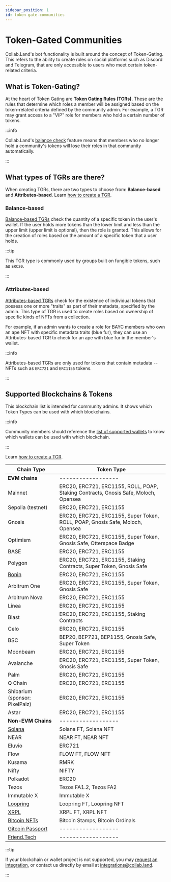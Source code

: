 ```yaml
---
sidebar_position: 1
id: token-gate-communities
---
```


# Token-Gated Communities

Collab.Land's bot functionality is built around the concept of Token-Gating. This refers to the ability to create roles on social platforms such as Discord and Telegram, that are only accessible to users who meet certain token-related criteria.

## What is Token-Gating?

At the heart of Token Gating are **Token Gating Rules (TGRs)**. These are the rules that determine which roles a member will be assigned based on the token-related criteria defined by the community admin. For example, a TGR may grant access to a "VIP" role for members who hold a certain number of tokens.

:::info

Collab.Land's [balance check](../command-center/bot-config/balance-check) feature means that members who no longer hold a community's tokens will lose their roles in that community automatically.

:::

## What types of TGRs are there?

When creating TGRs, there are two types to choose from: **Balance-based** and **Attributes-based**. Learn [how to create a TGR](/help-docs/command-center/create-a-tgr/how-to-create-a-tgr#how-to-create-a-tgr).

### Balance-based

[Balance-based TGRs](../command-center/create-a-tgr/how-to-create-a-tgr#create-a-balance-based-tgr) check the quantity of a specific token in the user's wallet. If the user holds more tokens than the lower limit and less than the upper limit (upper limit is optional), then the role is granted. This allows for the creation of roles based on the amount of a specific token that a user holds.

:::tip

This TGR type is commonly used by groups built on fungible tokens, such as `ERC20`.

:::

### Attributes-based

[Attributes-based TGRs](../command-center/create-a-tgr/how-to-create-a-tgr#create-a-metadata-based-tgr) check for the existence of individual tokens that possess one or more "traits" as part of their metadata, specified by the admin. This type of TGR is used to create roles based on ownership of specific kinds of NFTs from a collection.

For example, if an admin wants to create a role for BAYC members who own an ape NFT with specific metadata traits (blue fur), they can use an Attributes-based TGR to check for an ape with blue fur in the member's wallet.

:::info

Attributes-based TGRs are only used for tokens that contain metadata -- NFTs such as `ERC721` and `ERC1155` tokens.

:::

## Supported Blockchains & Tokens

This blockchain list is intended for community admins. It shows which Token Types can be used with which blockchains.

:::info

Community members should reference the [list of supported wallets](/help-docs/wallets/verify-your-wallet#supported-wallets) to know which wallets can be used with which blockchain.

:::

Learn [how to create a TGR](/help-docs/command-center/create-a-tgr/how-to-create-a-tgr#how-to-create-a-tgr).

| Chain Type                                                                | Token Type                                                                          |
|---------------------------------------------------------------------------|-------------------------------------------------------------------------------------|
| **EVM chains**                                                            |               ------------------                                                    |
| Mainnet                                                                   | ERC20, ERC721, ERC1155, ROLL, POAP, Staking Contracts, Gnosis Safe, Moloch, Opensea |
| Sepolia (testnet)                                                         | ERC20, ERC721, ERC1155                                                              |
| Gnosis                                                                    | ERC20, ERC721, ERC1155, Super Token, ROLL, POAP, Gnosis Safe, Moloch, Opensea       |
| Optimism                                                                  | ERC20, ERC721, ERC1155, Super Token, Gnosis Safe, Otterspace Badge                  |
| BASE                                                                      | ERC20, ERC721, ERC1155                                                              |
| Polygon                                                                   | ERC20, ERC721, ERC1155, Staking Contracts, Super Token, Gnosis Safe            |
| [Ronin](/help-docs/command-center/create-a-tgr/evm/ronin)                 | ERC20, ERC721, ERC1155                                                              |
| Arbitrum One                                                              | ERC20, ERC721, ERC1155, Super Token, Gnosis Safe                                    |
| Arbitrum Nova                                                             | ERC20, ERC721, ERC1155                                                              |
| Linea                                                                     | ERC20, ERC721, ERC1155                                                              |
| Blast                                                                     | ERC20, ERC721, ERC1155, Staking Contracts                                          |
| Celo                                                                      | ERC20, ERC721, ERC1155                                                              |
| BSC                                                                       | BEP20, BEP721, BEP1155, Gnosis Safe, Super Token                                    |
| Moonbeam                                                                  | ERC20, ERC721, ERC1155                                                              |
| Avalanche                                                                 | ERC20, ERC721, ERC1155, Super Token, Gnosis Safe                                    |
| Palm                                                                      | ERC20, ERC721, ERC1155                                                              |
| Q Chain                                                                   | ERC20, ERC721, ERC1155                                                              |
| Shibarium (sponsor: PixelPalz)                                            | ERC20, ERC721, ERC1155                                                              |
| Astar                                                                     | ERC20, ERC721, ERC1155                                                              |
| **Non-EVM Chains**                                                        |               ------------------                                                    |
| [Solana](/help-docs/command-center/create-a-tgr/solana)                   | Solana FT, Solana NFT                                                               |
| NEAR                                                                      | NEAR FT, NEAR NFT                                                                   |
| Eluvio                                                                    | ERC721                                                                              |
| Flow                                                                      | FLOW FT, FLOW NFT                                                                   |
| Kusama                                                                    | RMRK                                                                                |
| Nifty                                                                     | NIFTY                                                                               |
| Polkadot                                                                  | ERC20                                                                               |
| Tezos                                                                     | Tezos FA1.2, Tezos FA2                                                              |
| Immutable X                                                               | Immutable X                                                                         |
| [Loopring](/help-docs/command-center/create-a-tgr/loopring)               | Loopring FT, Loopring NFT                                                           |
| [XRPL](/help-docs/command-center/create-a-tgr/xrpl)                       | XRPL FT, XRPL NFT                                                                   |
| [Bitcoin NFTs](/help-docs/command-center/create-a-tgr/bitcoin-tgr)        | Bitcoin Stamps, Bitcoin Ordinals                                                    |
| [Gitcoin Passport](/help-docs/command-center/create-a-tgr/gtc-passport)   | ------------------                                                                  |
| [Friend.Tech](/help-docs/command-center/create-a-tgr/friend-tech-tgr)     | ------------------                                                                  |

:::tip

If your blockchain or wallet project is not supported, you may [request an integration](https://bit.ly/3HzRmnA), or contact us directly by email at [integrations@collab.land](mailto:integrations@collab.land).

:::
